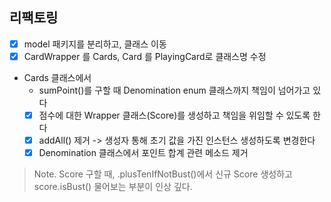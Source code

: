## 리팩토링
- [X] model 패키지를 분리하고, 클래스 이동
- [X] CardWrapper 를 Cards, Card 를 PlayingCard로 클래스명 수정
- Cards 클래스에서
  - sumPoint()를 구할 때 Denomination enum 클래스까지 책임이 넘어가고 있다
  - [X] 점수에 대한 Wrapper 클래스(Score)를 생성하고 책임을 위임할 수 있도록 한다
  - [X] addAll() 제거 -> 생성자 통해 초기 값을 가진 인스턴스 생성하도록 변경한다
  - [X] Denomination 클래스에서 포인트 합계 관련 메소드 제거

> Note. Score 구할 때, .plusTenIfNotBust()에서 신규 Score 생성하고 score.isBust() 물어보는 부분이 인상 깊다.